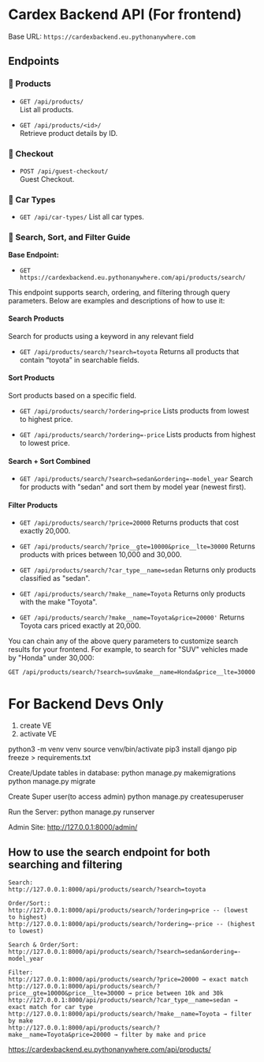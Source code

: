 # Cardex Backend API (For frontend)

Base URL: `https://cardexbackend.eu.pythonanywhere.com`

## Endpoints

### 🔹 Products

- `GET /api/products/`  
  List all products.

- `GET /api/products/<id>/`  
  Retrieve product details by ID.

### 🔹 Checkout

- `POST /api/guest-checkout/`  
  Guest Checkout.

### 🔹 Car Types

- `GET /api/car-types/`
  List all car types.


### 🔹 Search, Sort, and Filter Guide

**Base Endpoint:**
- `GET https://cardexbackend.eu.pythonanywhere.com/api/products/search/`

This endpoint supports search, ordering, and filtering through query parameters. Below are examples and descriptions of how to use it:


####  Search Products

Search for products using a keyword in any relevant field

- `GET /api/products/search/?search=toyota`
  Returns all products that contain “toyota” in searchable fields.


####  Sort Products

Sort products based on a specific field.

- `GET /api/products/search/?ordering=price`
  Lists products from lowest to highest price.

- `GET /api/products/search/?ordering=-price`
  Lists products from highest to lowest price.


####  Search + Sort Combined

- `GET /api/products/search/?search=sedan&ordering=-model_year`
  Search for products with "sedan" and sort them by model year (newest first).


####  Filter Products

- `GET /api/products/search/?price=20000`
  Returns products that cost exactly 20,000.

- `GET /api/products/search/?price__gte=10000&price__lte=30000`
  Returns products with prices between 10,000 and 30,000.

- `GET /api/products/search/?car_type__name=sedan`
  Returns only products classified as "sedan".

- `GET /api/products/search/?make__name=Toyota`
  Returns only products with the make "Toyota".

- `GET /api/products/search/?make__name=Toyota&price=20000'`
  Returns Toyota cars priced exactly at 20,000.


You can chain any of the above query parameters to customize search results for your frontend. For example, to search for "SUV" vehicles made by "Honda" under 30,000:

`GET /api/products/search/?search=suv&make__name=Honda&price__lte=30000`





# For Backend Devs Only

1. create VE
2. activate VE


python3 -m venv venv 
source venv/bin/activate 
pip3 install django
pip freeze > requirements.txt

Create/Update tables in database:
    python manage.py makemigrations
    python manage.py migrate


Create Super user(to access admin)
    python manage.py createsuperuser

Run the Server:
    python manage.py runserver

Admin Site:
    http://127.0.0.1:8000/admin/


## How to use the search endpoint for both searching and filtering

    Search:
    http://127.0.0.1:8000/api/products/search/?search=toyota
    
    Order/Sort::
    http://127.0.0.1:8000/api/products/search/?ordering=price -- (lowest to highest)
    http://127.0.0.1:8000/api/products/search/?ordering=-price -- (highest to lowest)
    
    Search & Order/Sort:
    http://127.0.0.1:8000/api/products/search/?search=sedan&ordering=-model_year

    Filter:
    http://127.0.0.1:8000/api/products/search/?price=20000 → exact match
    http://127.0.0.1:8000/api/products/search/?price__gte=10000&price__lte=30000 → price between 10k and 30k
    http://127.0.0.1:8000/api/products/search/?car_type__name=sedan → exact match for car type
    http://127.0.0.1:8000/api/products/search/?make__name=Toyota → filter by make
    http://127.0.0.1:8000/api/products/search/?make__name=Toyota&price=20000 → filter by make and price

https://cardexbackend.eu.pythonanywhere.com/api/products/